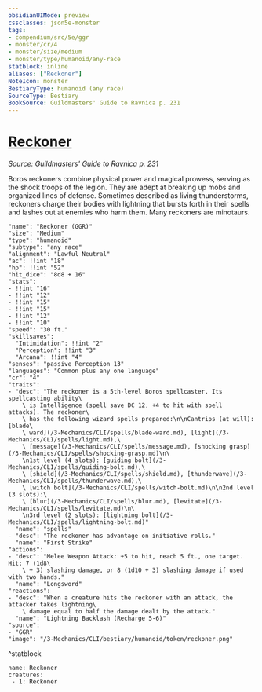 ```yaml
---
obsidianUIMode: preview
cssclasses: json5e-monster
tags:
- compendium/src/5e/ggr
- monster/cr/4
- monster/size/medium
- monster/type/humanoid/any-race
statblock: inline
aliases: ["Reckoner"]
NoteIcon: monster
BestiaryType: humanoid (any race)
SourceType: Bestiary
BookSource: Guildmasters' Guide to Ravnica p. 231
---
```

# [Reckoner](3-Mechanics\CLI\bestiary\humanoid/reckoner-ggr.md)
*Source: Guildmasters' Guide to Ravnica p. 231*  

Boros reckoners combine physical power and magical prowess, serving as the shock troops of the legion. They are adept at breaking up mobs and organized lines of defense. Sometimes described as living thunderstorms, reckoners charge their bodies with lightning that bursts forth in their spells and lashes out at enemies who harm them. Many reckoners are minotaurs.

```statblock
"name": "Reckoner (GGR)"
"size": "Medium"
"type": "humanoid"
"subtype": "any race"
"alignment": "Lawful Neutral"
"ac": !!int "18"
"hp": !!int "52"
"hit_dice": "8d8 + 16"
"stats":
- !!int "16"
- !!int "12"
- !!int "15"
- !!int "15"
- !!int "12"
- !!int "10"
"speed": "30 ft."
"skillsaves":
  "Intimidation": !!int "2"
  "Perception": !!int "3"
  "Arcana": !!int "4"
"senses": "passive Perception 13"
"languages": "Common plus any one language"
"cr": "4"
"traits":
- "desc": "The reckoner is a 5th-level Boros spellcaster. Its spellcasting ability\
    \ is Intelligence (spell save DC 12, +4 to hit with spell attacks). The reckoner\
    \ has the following wizard spells prepared:\n\nCantrips (at will): [blade\
    \ ward](/3-Mechanics/CLI/spells/blade-ward.md), [light](/3-Mechanics/CLI/spells/light.md),\
    \ [message](/3-Mechanics/CLI/spells/message.md), [shocking grasp](/3-Mechanics/CLI/spells/shocking-grasp.md)\n\
    \n1st level (4 slots): [guiding bolt](/3-Mechanics/CLI/spells/guiding-bolt.md),\
    \ [shield](/3-Mechanics/CLI/spells/shield.md), [thunderwave](/3-Mechanics/CLI/spells/thunderwave.md),\
    \ [witch bolt](/3-Mechanics/CLI/spells/witch-bolt.md)\n\n2nd level (3 slots):\
    \ [blur](/3-Mechanics/CLI/spells/blur.md), [levitate](/3-Mechanics/CLI/spells/levitate.md)\n\
    \n3rd level (2 slots): [lightning bolt](/3-Mechanics/CLI/spells/lightning-bolt.md)"
  "name": "spells"
- "desc": "The reckoner has advantage on initiative rolls."
  "name": "First Strike"
"actions":
- "desc": "Melee Weapon Attack: +5 to hit, reach 5 ft., one target. Hit: 7 (1d8\
    \ + 3) slashing damage, or 8 (1d10 + 3) slashing damage if used with two hands."
  "name": "Longsword"
"reactions":
- "desc": "When a creature hits the reckoner with an attack, the attacker takes lightning\
    \ damage equal to half the damage dealt by the attack."
  "name": "Lightning Backlash (Recharge 5-6)"
"source":
- "GGR"
"image": "/3-Mechanics/CLI/bestiary/humanoid/token/reckoner.png"
```
^statblock

```encounter-table
name: Reckoner
creatures:
 - 1: Reckoner
```